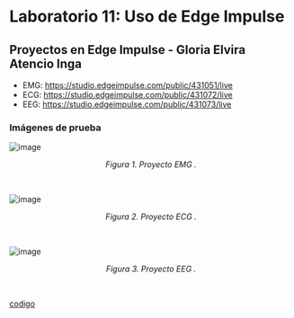 # Laboratorio 11: Uso de Edge Impulse

## Proyectos en Edge Impulse - Gloria Elvira Atencio Inga

-  EMG: https://studio.edgeimpulse.com/public/431051/live 
-  ECG: https://studio.edgeimpulse.com/public/431072/live
-  EEG: https://studio.edgeimpulse.com/public/431073/live

### Imágenes de prueba 

![image](https://github.com/GloriaAtencio/ISBIO_2024_G1/assets/164552077/3f03333a-40a7-4ad2-9fe6-43756ca0c047)
<p align="center"><i>Figura 1. Proyecto EMG .</i></p><br>

![image](https://github.com/GloriaAtencio/ISBIO_2024_G1/assets/164552077/a0cf822c-f464-48dd-a22a-eeb88bfc6b6c)
<p align="center"><i>Figura 2. Proyecto ECG .</i></p><br>

![image](https://github.com/GloriaAtencio/ISBIO_2024_G1/assets/164552077/5b8bac7d-dee4-4c4d-a35d-b9498e53c6a3)
<p align="center"><i>Figura 3. Proyecto EEG .</i></p><br>

[codigo](https://github.com/GloriaAtencio/ISBIO_2024_G1/blob/main/ISB/Laboratorios/L11_Edge_Impulse/Gloria_Atencio_Lab11.ipynb)
